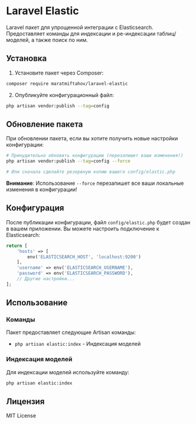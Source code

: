 # Laravel Elastic

Laravel пакет для упрощенной интеграции с Elasticsearch. Предоставляет команды для индексации и ре-индексации таблиц/моделей, а также поиск по ним.

## Установка

1. Установите пакет через Composer:

```bash
composer require maratmiftahov/laravel-elastic
```

2. Опубликуйте конфигурационный файл:

```bash
php artisan vendor:publish --tag=config
```

## Обновление пакета

При обновлении пакета, если вы хотите получить новые настройки конфигурации:

```bash
# Принудительно обновить конфигурацию (перезапишет ваши изменения!)
php artisan vendor:publish --tag=config --force

# Или сначала сделайте резервную копию вашего config/elastic.php
```

**Внимание**: Использование `--force` перезапишет все ваши локальные изменения в конфигурации!

## Конфигурация

После публикации конфигурации, файл `config/elastic.php` будет создан в вашем приложении. Вы можете настроить подключение к Elasticsearch:

```php
return [
    'hosts' => [
        env('ELASTICSEARCH_HOST', 'localhost:9200')
    ],
    'username' => env('ELASTICSEARCH_USERNAME'),
    'password' => env('ELASTICSEARCH_PASSWORD'),
    // Другие настройки...
];
```

## Использование

### Команды

Пакет предоставляет следующие Artisan команды:

- `php artisan elastic:index` - Индексация моделей

### Индексация моделей

Для индексации моделей используйте команду:

```bash
php artisan elastic:index
```

## Лицензия

MIT License
